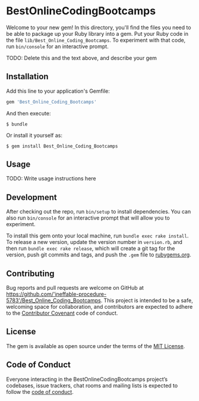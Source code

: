 # BestOnlineCodingBootcamps

Welcome to your new gem! In this directory, you'll find the files you need to be able to package up your Ruby library into a gem. Put your Ruby code in the file `lib/Best_Online_Coding_Bootcamps`. To experiment with that code, run `bin/console` for an interactive prompt.

TODO: Delete this and the text above, and describe your gem

## Installation

Add this line to your application's Gemfile:

```ruby
gem 'Best_Online_Coding_Bootcamps'
```

And then execute:

    $ bundle

Or install it yourself as:

    $ gem install Best_Online_Coding_Bootcamps

## Usage

TODO: Write usage instructions here

## Development

After checking out the repo, run `bin/setup` to install dependencies. You can also run `bin/console` for an interactive prompt that will allow you to experiment.

To install this gem onto your local machine, run `bundle exec rake install`. To release a new version, update the version number in `version.rb`, and then run `bundle exec rake release`, which will create a git tag for the version, push git commits and tags, and push the `.gem` file to [rubygems.org](https://rubygems.org).

## Contributing

Bug reports and pull requests are welcome on GitHub at https://github.com/'ineffable-procedure-5783'/Best_Online_Coding_Bootcamps. This project is intended to be a safe, welcoming space for collaboration, and contributors are expected to adhere to the [Contributor Covenant](http://contributor-covenant.org) code of conduct.

## License

The gem is available as open source under the terms of the [MIT License](https://opensource.org/licenses/MIT).

## Code of Conduct

Everyone interacting in the BestOnlineCodingBootcamps project’s codebases, issue trackers, chat rooms and mailing lists is expected to follow the [code of conduct](https://github.com/'ineffable-procedure-5783'/Best_Online_Coding_Bootcamps/blob/master/CODE_OF_CONDUCT.md).
